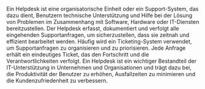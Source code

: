 
Ein Helpdesk ist eine organisatorische Einheit oder ein Support-System, das dazu dient, Benutzern technische Unterstützung und Hilfe bei der Lösung von Problemen im Zusammenhang mit Software, Hardware oder IT-Diensten bereitzustellen. Der Helpdesk erfasst, dokumentiert und verfolgt alle eingehenden Supportanfragen, um sicherzustellen, dass sie zeitnah und effizient bearbeitet werden. Häufig wird ein Ticketing-System verwendet, um Supportanfragen zu organisieren und zu priorisieren. Jede Anfrage erhält ein eindeutiges Ticket, das den Fortschritt und die Verantwortlichkeiten verfolgt. Ein Helpdesk ist ein wichtiger Bestandteil der IT-Unterstützung in Unternehmen und Organisationen und trägt dazu bei, die Produktivität der Benutzer zu erhöhen, Ausfallzeiten zu minimieren und die Kundenzufriedenheit zu verbessern.